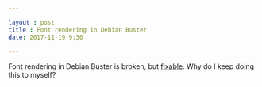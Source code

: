 ```yaml
---

layout : post
title : Font rendering in Debian Buster
date: 2017-11-19 9:30

---
```


Font rendering in Debian Buster is broken, but [fixable](https://github.com/atom/atom/issues/15737). Why do I keep doing this to myself?
